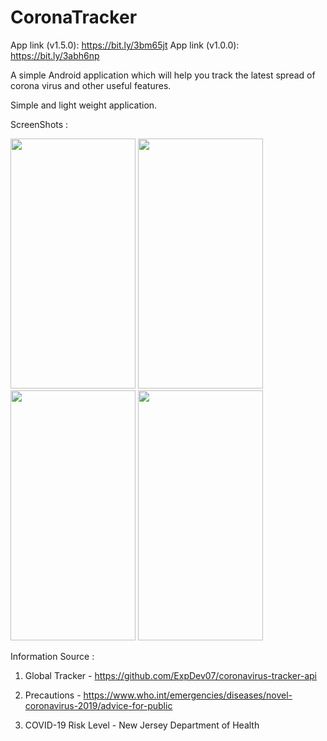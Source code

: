 # CoronaTracker

App link (v1.5.0): https://bit.ly/3bm65jt
App link (v1.0.0): https://bit.ly/3abh6np 

A simple Android application which will help you track the latest spread of corona virus and other useful features.

Simple and light weight application.

ScreenShots :

<span>
 <img height=400 width=200 src="https://user-images.githubusercontent.com/29357444/77245472-d8da9100-6c44-11ea-97cf-f028448829b3.png" />
  <img height=400 width=200 src="https://user-images.githubusercontent.com/29357444/77245482-e5f78000-6c44-11ea-9001-20eea361cc31.png" />
  <img height=400 width=200 src="https://user-images.githubusercontent.com/29357444/77245494-f3ad0580-6c44-11ea-918f-3a50ec08fc2d.png" />
  <img height=400 width=200 src="https://user-images.githubusercontent.com/29357444/77245626-f4926700-6c45-11ea-917a-3643d016d569.jpeg" />
 </span>

Information Source : 

1. Global Tracker - https://github.com/ExpDev07/coronavirus-tracker-api

2. Precautions - https://www.who.int/emergencies/diseases/novel-coronavirus-2019/advice-for-public

3. COVID-19 Risk Level - New Jersey Department of Health 
